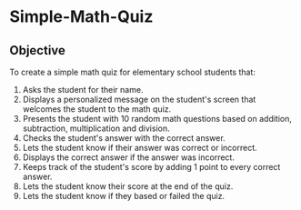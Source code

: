 # Simple-Math-Quiz

## Objective
To create a simple math quiz for elementary school students that:
 1. Asks the student for their name.
 2. Displays a personalized message on the student's screen that welcomes the 
    student to the math quiz.
 3. Presents the student with 10 random math questions based on addition, 
    subtraction, multiplication and division.
 4. Checks the student's answer with the correct answer.
 5. Lets the student know if their answer was correct or incorrect.
 6. Displays the correct answer if the answer was incorrect.
 7. Keeps track of the student's score by adding 1 point to every correct 
    answer.
 8. Lets the student know their score at the end of the quiz.
 9. Lets the student know if they based or failed the quiz.     
